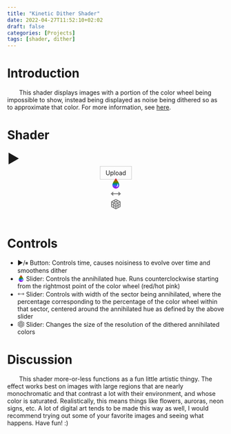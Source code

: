 ```yaml
---
title: "Kinetic Dither Shader"
date: 2022-04-27T11:52:10+02:02
draft: false
categories: [Projects]
tags: [shader, dither]
---
```


# Introduction

&nbsp;&nbsp;&nbsp;&nbsp;&nbsp;&nbsp; This shader displays images with a portion of the color wheel being impossible to show, instead being displayed as noise being dithered so as to approximate that color. For more information, see [here](https://agaura.github.io/okhslapp/).

# Shader

<html>
 <!-- D3.js -->
    <script src="https://d3js.org/d3.v6.min.js"></script>
    <script src="https://unpkg.com/d3-simple-slider"></script>    <!-- topojson -->
    <script src="https://unpkg.com/topojson@3"></script>    <!-- WebGL -->
    <script src="https://webgl2fundamentals.org/webgl/resources/webgl-utils.js"></script>
	<b style="font-size:30px" id='btn' onmouseover="this.style.cursor='pointer';" width = 20px>▶️</b>
    <style>
        input[type="file"] {
            display: none;
        }        .custom-file-upload {
            border: 1px solid #ccc;
            display: inline-block;
            padding: 6px 12px;
            cursor: pointer;
        }
    </style>    <div align="center">
        <label class="custom-file-upload">
            <input id="uploadImage" type="file" name="myPhoto" onchange="PreviewImage();" />
            <i class="fa fa-cloud-upload"></i>  Upload
        </label>
    </div>    <div align="center" style="padding-top: 20px">
        <canvas id="canvas"></canvas>
        <!--
for most samples webgl-utils only provides shader compiling/linking and
canvas resizing because why clutter the examples with code that's the same in every sample.
See https://webgl2fundamentals.org/webgl/lessons/webgl-boilerplate.html
and https://webgl2fundamentals.org/webgl/lessons/webgl-resizing-the-canvas.html
for webgl-utils, m3, m4, and webgl-lessons-ui.
-->
    </div>
	<div align="center" id="slider-fill" ><svg xmlns="http://www.w3.org/2000/svg" width="24" height="24" viewBox="0 0 24 24" style = "position:relative; top:-23px;">
	<linearGradient id="Gradient2" x1="0" x2="0" y1="0" y2="1">
        <stop offset="0%" stop-color="#d60071"/>
        <stop offset="20%" stop-color="#c04e00"/>
		<stop offset="30%" stop-color="#917200"/>
		<stop id = 'example' offset="45%" stop-color="#468a00"/>
		<stop offset="50%" stop-color="#008a79"/>
		<stop offset="60%" stop-color="#0083a8"/>
		<stop offset="70%" stop-color="#4b5dff"/>
		<stop offset="100%" stop-color="#b200df"/>
      </linearGradient>
	  <path fill="url(#Gradient2)" d="M12 0c-4.87 7.197-8 11.699-8 16.075 0 4.378 3.579 7.925 8 7.925s8-3.547 8-7.925c0-4.376-3.13-8.878-8-16.075zm.462 20.471c2.56-1.049 4.124-4.889 3.021-8.853 3.798 4.909.754 9.393-3.021 8.853z"/></svg></div>
	<div align="center" id="slider-fill2"><svg xmlns="http://www.w3.org/2000/svg" width="24" height="24" viewBox="0 0 24 24" style = "position:relative; top:-23px;"><path fill = 'gray' d="M6 11v-4l-6 5 6 5v-4h12v4l6-5-6-5v4z"/></svg></div>
	<div align="center" id="slider-fill3"><svg xmlns="http://www.w3.org/2000/svg" width="24" height="24" viewBox="0 0 24 24" style = "position:relative; top:-23px;"><path fill = 'gray' d="M12 0l-11 6v12.131l11 5.869 11-5.869v-12.066l-11-6.065zm9 11.623l-3 1.569v-3.26l3-1.601v3.292zm-13-.654l3 1.625v3.186l-3-1.614v-3.197zm.9-1.799l2.986-1.603 3.132 1.688-3.014 1.608-3.104-1.693zm4.1 3.43l3-1.6v3.238l-3 1.569v-3.207zm4.138-4.475l-3.139-1.691 2.801-1.503 3.11 1.715-2.772 1.479zm-2.424-4.345l-2.825 1.517-2.728-1.47 2.834-1.546 2.719 1.499zm-7.649 1.19l2.711 1.46-2.973 1.596-2.67-1.456 2.932-1.6zm-1.065 4.908v3.204l-3-1.636v-3.216l3 1.648zm-3 3.843l3 1.636v3.185l-3-1.611v-3.21zm5 5.888v-3.169l3 1.614v3.146l-3-1.591zm5-1.545l3-1.569v3.104l-3 1.601v-3.136zm5 .468v-3.083l3-1.569v3.051l-3 1.601z"/></svg></div>
    <script type="text/javascript">
        "use strict";        var vertexShaderSource = `#version 300 es
        // an attribute is an input (in) to a vertex shader.
// It will receive data from a buffer
in vec2 a_position;
in vec2 a_texCoord;// Used to pass in the resolution of the canvas
uniform vec2 u_resolution;// Used to pass the texture coordinates to the fragment shader
out vec2 v_texCoord;// all shaders have a main function
void main() {// convert the position from pixels to 0.0 to 1.0
vec2 zeroToOne = a_position / u_resolution;// convert from 0->1 to 0->2
vec2 zeroToTwo = zeroToOne * 2.0;// convert from 0->2 to -1->+1 (clipspace)
vec2 clipSpace = zeroToTwo - 1.0;gl_Position = vec4(clipSpace * vec2(1, -1), 0, 1);// pass the texCoord to the fragment shader
// The GPU will interpolate this value between points.
v_texCoord = a_texCoord;
}
`;        var fragmentShaderSource = `#version 300 es
// fragment shaders don't have a default precision so we need
// to pick one. highp is a good default. It means "high precision"
precision highp float;float rand(vec2 co) {
    return fract(sin(dot(co.xy ,vec2(12.9898,78.233))) * 43758.5453);
}// Copyright(c) 2021 Björn Ottosson
//
// Permission is hereby granted, free of charge, to any person obtaining a copy of
// this softwareand associated documentation files(the "Software"), to deal in
// the Software without restriction, including without limitation the rights to
// use, copy, modify, merge, publish, distribute, sublicense, and /or sell copies
// of the Software, and to permit persons to whom the Software is furnished to do
// so, subject to the following conditions :
// The above copyright noticeand this permission notice shall be included in all
// copies or substantial portions of the Software.
// THE SOFTWARE IS PROVIDED "AS IS", WITHOUT WARRANTY OF ANY KIND, EXPRESS OR
// IMPLIED, INCLUDING BUT NOT LIMITED TO THE WARRANTIES OF MERCHANTABILITY,
// FITNESS FOR A PARTICULAR PURPOSE AND NONINFRINGEMENT.IN NO EVENT SHALL THE
// AUTHORS OR COPYRIGHT HOLDERS BE LIABLE FOR ANY CLAIM, DAMAGES OR OTHER
// LIABILITY, WHETHER IN AN ACTION OF CONTRACT, TORT OR OTHERWISE, ARISING FROM,
// OUT OF OR IN CONNECTION WITH THE SOFTWARE OR THE USE OR OTHER DEALINGS IN THE
// SOFTWARE.
#define M_PI 3.1415926535897932384626433832795
float cbrt( float x )
{
    return sign(x)*pow(abs(x),1.0f/3.0f);
}float srgb_transfer_function(float a)
{
	return .0031308f >= a ? 12.92f * a : 1.055f * pow(a, .4166666666666667f) - .055f;
}float srgb_transfer_function_inv(float a)
{
	return .04045f < a ? pow((a + .055f) / 1.055f, 2.4f) : a / 12.92f;
}vec3 linear_srgb_to_oklab(vec3 c)
{
	float l = 0.4122214708f * c.r + 0.5363325363f * c.g + 0.0514459929f * c.b;
	float m = 0.2119034982f * c.r + 0.6806995451f * c.g + 0.1073969566f * c.b;
	float s = 0.0883024619f * c.r + 0.2817188376f * c.g + 0.6299787005f * c.b;	float l_ = cbrt(l);
	float m_ = cbrt(m);
	float s_ = cbrt(s);	return vec3(
		0.2104542553f * l_ + 0.7936177850f * m_ - 0.0040720468f * s_,
		1.9779984951f * l_ - 2.4285922050f * m_ + 0.4505937099f * s_,
		0.0259040371f * l_ + 0.7827717662f * m_ - 0.8086757660f * s_
	);
}vec3 oklab_to_linear_srgb(vec3 c)
{
	float l_ = c.x + 0.3963377774f * c.y + 0.2158037573f * c.z;
	float m_ = c.x - 0.1055613458f * c.y - 0.0638541728f * c.z;
	float s_ = c.x - 0.0894841775f * c.y - 1.2914855480f * c.z;	float l = l_ * l_ * l_;
	float m = m_ * m_ * m_;
	float s = s_ * s_ * s_;	return vec3(
		+4.0767416621f * l - 3.3077115913f * m + 0.2309699292f * s,
		-1.2684380046f * l + 2.6097574011f * m - 0.3413193965f * s,
		-0.0041960863f * l - 0.7034186147f * m + 1.7076147010f * s
	);
}// Finds the maximum saturation possible for a given hue that fits in sRGB
// Saturation here is defined as S = C/L
// a and b must be normalized so a^2 + b^2 == 1
float compute_max_saturation(float a, float b)
{
	// Max saturation will be when one of r, g or b goes below zero.	// Select different coefficients depending on which component goes below zero first
	float k0, k1, k2, k3, k4, wl, wm, ws;	if (-1.88170328f * a - 0.80936493f * b > 1.f)
	{
		// Red component
		k0 = +1.19086277f; k1 = +1.76576728f; k2 = +0.59662641f; k3 = +0.75515197f; k4 = +0.56771245f;
		wl = +4.0767416621f; wm = -3.3077115913f; ws = +0.2309699292f;
	}
	else if (1.81444104f * a - 1.19445276f * b > 1.f)
	{
		// Green component
		k0 = +0.73956515f; k1 = -0.45954404f; k2 = +0.08285427f; k3 = +0.12541070f; k4 = +0.14503204f;
		wl = -1.2684380046f; wm = +2.6097574011f; ws = -0.3413193965f;
	}
	else
	{
		// Blue component
		k0 = +1.35733652f; k1 = -0.00915799f; k2 = -1.15130210f; k3 = -0.50559606f; k4 = +0.00692167f;
		wl = -0.0041960863f; wm = -0.7034186147f; ws = +1.7076147010f;
	}	// Approximate max saturation using a polynomial:
	float S = k0 + k1 * a + k2 * b + k3 * a * a + k4 * a * b;	// Do one step Halley's method to get closer
	// this gives an error less than 10e6, except for some blue hues where the dS/dh is close to infinite
	// this should be sufficient for most applications, otherwise do two/three steps
    float k_l = +0.3963377774f * a + 0.2158037573f * b;
	float k_m = -0.1055613458f * a - 0.0638541728f * b;
	float k_s = -0.0894841775f * a - 1.2914855480f * b;	{
		float l_ = 1.f + S * k_l;
		float m_ = 1.f + S * k_m;
		float s_ = 1.f + S * k_s;		float l = l_ * l_ * l_;
		float m = m_ * m_ * m_;
		float s = s_ * s_ * s_;		float l_dS = 3.f * k_l * l_ * l_;
		float m_dS = 3.f * k_m * m_ * m_;
		float s_dS = 3.f * k_s * s_ * s_;		float l_dS2 = 6.f * k_l * k_l * l_;
		float m_dS2 = 6.f * k_m * k_m * m_;
		float s_dS2 = 6.f * k_s * k_s * s_;		float f = wl * l + wm * m + ws * s;
		float f1 = wl * l_dS + wm * m_dS + ws * s_dS;
		float f2 = wl * l_dS2 + wm * m_dS2 + ws * s_dS2;		S = S - f * f1 / (f1 * f1 - 0.5f * f * f2);
	}	return S;
}// finds L_cusp and C_cusp for a given hue
// a and b must be normalized so a^2 + b^2 == 1
vec2 find_cusp(float a, float b)
{
	// First, find the maximum saturation (saturation S = C/L)
	float S_cusp = compute_max_saturation(a, b);	// Convert to linear sRGB to find the first point where at least one of r,g or b >= 1:
	vec3 rgb_at_max = oklab_to_linear_srgb(vec3( 1, S_cusp * a, S_cusp * b ));
	float L_cusp = cbrt(1.f / max(max(rgb_at_max.r, rgb_at_max.g), rgb_at_max.b));
	float C_cusp = L_cusp * S_cusp;	return vec2( L_cusp , C_cusp );
}// Finds intersection of the line defined by 
// L = L0 * (1 - t) + t * L1;
// C = t * C1;
// a and b must be normalized so a^2 + b^2 == 1
float find_gamut_intersection(float a, float b, float L1, float C1, float L0, vec2 cusp)
{
	// Find the intersection for upper and lower half seprately
	float t;
	if (((L1 - L0) * cusp.y - (cusp.x - L0) * C1) <= 0.f)
	{
		// Lower half	
        t = cusp.y * L0 / (C1 * cusp.x + cusp.y * (L0 - L1));
	}
	else
	{
		// Upper half		// First intersect with triangle
		t = cusp.y * (L0 - 1.f) / (C1 * (cusp.x - 1.f) + cusp.y * (L0 - L1));		// Then one step Halley's method
		{
			float dL = L1 - L0;
			float dC = C1;			float k_l = +0.3963377774f * a + 0.2158037573f * b;
			float k_m = -0.1055613458f * a - 0.0638541728f * b;
			float k_s = -0.0894841775f * a - 1.2914855480f * b;			float l_dt = dL + dC * k_l;
			float m_dt = dL + dC * k_m;
			float s_dt = dL + dC * k_s;
			// If higher accuracy is required, 2 or 3 iterations of the following block can be used:
			{
				float L = L0 * (1.f - t) + t * L1;
				float C = t * C1;				float l_ = L + C * k_l;
				float m_ = L + C * k_m;
				float s_ = L + C * k_s;				float l = l_ * l_ * l_;
				float m = m_ * m_ * m_;
				float s = s_ * s_ * s_;				float ldt = 3.f * l_dt * l_ * l_;
				float mdt = 3.f * m_dt * m_ * m_;
				float sdt = 3.f * s_dt * s_ * s_;				float ldt2 = 6.f * l_dt * l_dt * l_;
				float mdt2 = 6.f * m_dt * m_dt * m_;
				float sdt2 = 6.f * s_dt * s_dt * s_;				float r = 4.0767416621f * l - 3.3077115913f * m + 0.2309699292f * s - 1.f;
				float r1 = 4.0767416621f * ldt - 3.3077115913f * mdt + 0.2309699292f * sdt;
				float r2 = 4.0767416621f * ldt2 - 3.3077115913f * mdt2 + 0.2309699292f * sdt2;				float u_r = r1 / (r1 * r1 - 0.5f * r * r2);
				float t_r = -r * u_r;				float g = -1.2684380046f * l + 2.6097574011f * m - 0.3413193965f * s - 1.f;
				float g1 = -1.2684380046f * ldt + 2.6097574011f * mdt - 0.3413193965f * sdt;
				float g2 = -1.2684380046f * ldt2 + 2.6097574011f * mdt2 - 0.3413193965f * sdt2;				float u_g = g1 / (g1 * g1 - 0.5f * g * g2);
				float t_g = -g * u_g;				float b = -0.0041960863f * l - 0.7034186147f * m + 1.7076147010f * s - 1.f;
				float b1 = -0.0041960863f * ldt - 0.7034186147f * mdt + 1.7076147010f * sdt;
				float b2 = -0.0041960863f * ldt2 - 0.7034186147f * mdt2 + 1.7076147010f * sdt2;				float u_b = b1 / (b1 * b1 - 0.5f * b * b2);
				float t_b = -b * u_b;				t_r = u_r >= 0.f ? t_r : 10000.f;
				t_g = u_g >= 0.f ? t_g : 10000.f;
				t_b = u_b >= 0.f ? t_b : 10000.f;				t += min(t_r, min(t_g, t_b));
			}
		}
	}	return t;
}float find_gamut_intersection(float a, float b, float L1, float C1, float L0)
{
	// Find the cusp of the gamut triangle
	vec2 cusp = find_cusp(a, b);	return find_gamut_intersection(a, b, L1, C1, L0, cusp);
}vec3 gamut_clip_preserve_chroma(vec3 rgb)
{
	if (rgb.r < 1.f && rgb.g < 1.f && rgb.b < 1.f && rgb.r > 0.f && rgb.g > 0.f && rgb.b > 0.f)
		return rgb;	vec3 lab = linear_srgb_to_oklab(rgb);	float L = lab.x;
	float eps = 0.00001f;
	float C = max(eps, sqrt(lab.y * lab.y + lab.z * lab.z));
	float a_ = lab.y / C;
	float b_ = lab.z / C;	float L0 = clamp(L, 0.f, 1.f);	float t = find_gamut_intersection(a_, b_, L, C, L0);
	float L_clipped = L0 * (1.f - t) + t * L;
	float C_clipped = t * C;	return oklab_to_linear_srgb(vec3( L_clipped, C_clipped * a_, C_clipped * b_ ));
}vec3 gamut_clip_project_to_0_5(vec3 rgb)
{
	if (rgb.r < 1.f && rgb.g < 1.f && rgb.b < 1.f && rgb.r > 0.f && rgb.g > 0.f && rgb.b > 0.f)
		return rgb;	vec3 lab = linear_srgb_to_oklab(rgb);	float L = lab.x;
	float eps = 0.00001f;
	float C = max(eps, sqrt(lab.y * lab.y + lab.z * lab.z));
	float a_ = lab.y / C;
	float b_ = lab.z / C;	float L0 = 0.5;	float t = find_gamut_intersection(a_, b_, L, C, L0);
	float L_clipped = L0 * (1.f - t) + t * L;
	float C_clipped = t * C;	return oklab_to_linear_srgb(vec3( L_clipped, C_clipped * a_, C_clipped * b_ ));
}vec3 gamut_clip_project_to_L_cusp(vec3 rgb)
{
	if (rgb.r < 1.f && rgb.g < 1.f && rgb.b < 1.f && rgb.r > 0.f && rgb.g > 0.f && rgb.b > 0.f)
		return rgb;	vec3 lab = linear_srgb_to_oklab(rgb);	float L = lab.x;
	float eps = 0.00001f;
	float C = max(eps, sqrt(lab.y * lab.y + lab.z * lab.z));
	float a_ = lab.y / C;
	float b_ = lab.z / C;	// The cusp is computed here and in find_gamut_intersection, an optimized solution would only compute it once.
	vec2 cusp = find_cusp(a_, b_);	float L0 = cusp.x;	float t = find_gamut_intersection(a_, b_, L, C, L0);	float L_clipped = L0 * (1.f - t) + t * L;
	float C_clipped = t * C;	return oklab_to_linear_srgb(vec3( L_clipped, C_clipped * a_, C_clipped * b_ ));
}vec3 gamut_clip_adaptive_L0_0_5(vec3 rgb, float alpha)
{
	if (rgb.r < 1.f && rgb.g < 1.f && rgb.b < 1.f && rgb.r > 0.f && rgb.g > 0.f && rgb.b > 0.f)
		return rgb;	vec3 lab = linear_srgb_to_oklab(rgb);	float L = lab.x;
	float eps = 0.00001f;
	float C = max(eps, sqrt(lab.y * lab.y + lab.z * lab.z));
	float a_ = lab.y / C;
	float b_ = lab.z / C;	float Ld = L - 0.5f;
	float e1 = 0.5f + abs(Ld) + alpha * C;
	float L0 = 0.5f * (1.f + sign(Ld) * (e1 - sqrt(e1 * e1 - 2.f * abs(Ld))));	float t = find_gamut_intersection(a_, b_, L, C, L0);
	float L_clipped = L0 * (1.f - t) + t * L;
	float C_clipped = t * C;	return oklab_to_linear_srgb(vec3( L_clipped, C_clipped * a_, C_clipped * b_ ));
}vec3 gamut_clip_adaptive_L0_L_cusp(vec3 rgb, float alpha)
{
	if (rgb.r < 1.f && rgb.g < 1.f && rgb.b < 1.f && rgb.r > 0.f && rgb.g > 0.f && rgb.b > 0.f)
		return rgb;	vec3 lab = linear_srgb_to_oklab(rgb);	float L = lab.x;
	float eps = 0.00001f;
	float C = max(eps, sqrt(lab.y * lab.y + lab.z * lab.z));
	float a_ = lab.y / C;
	float b_ = lab.z / C;	// The cusp is computed here and in find_gamut_intersection, an optimized solution would only compute it once.
	vec2 cusp = find_cusp(a_, b_);	float Ld = L - cusp.x;
	float k = 2.f * (Ld > 0.f ? 1.f - cusp.x : cusp.x);	float e1 = 0.5f * k + abs(Ld) + alpha * C / k;
	float L0 = cusp.x + 0.5f * (sign(Ld) * (e1 - sqrt(e1 * e1 - 2.f * k * abs(Ld))));	float t = find_gamut_intersection(a_, b_, L, C, L0);
	float L_clipped = L0 * (1.f - t) + t * L;
	float C_clipped = t * C;	return oklab_to_linear_srgb(vec3( L_clipped, C_clipped * a_, C_clipped * b_ ));
}float toe(float x)
{
	float k_1 = 0.206f;
	float k_2 = 0.03f;
	float k_3 = (1.f + k_1) / (1.f + k_2);
	return 0.5f * (k_3 * x - k_1 + sqrt((k_3 * x - k_1) * (k_3 * x - k_1) + 4.f * k_2 * k_3 * x));
}float toe_inv(float x)
{
	float k_1 = 0.206f;
	float k_2 = 0.03f;
	float k_3 = (1.f + k_1) / (1.f + k_2);
	return (x * x + k_1 * x) / (k_3 * (x + k_2));
}vec2 to_ST(vec2 cusp)
{
	float L = cusp.x;
	float C = cusp.y;
	return vec2( C / L, C / (1.f - L) );
}// Returns a smooth approximation of the location of the cusp
// This polynomial was created by an optimization process
// It has been designed so that S_mid < S_max and T_mid < T_max
vec2 get_ST_mid(float a_, float b_)
{
	float S = 0.11516993f + 1.f / (
		+7.44778970f + 4.15901240f * b_
		+ a_ * (-2.19557347f + 1.75198401f * b_
			+ a_ * (-2.13704948f - 10.02301043f * b_
				+ a_ * (-4.24894561f + 5.38770819f * b_ + 4.69891013f * a_
					)))
		);	float T = 0.11239642f + 1.f / (
		+1.61320320f - 0.68124379f * b_
		+ a_ * (+0.40370612f + 0.90148123f * b_
			+ a_ * (-0.27087943f + 0.61223990f * b_
				+ a_ * (+0.00299215f - 0.45399568f * b_ - 0.14661872f * a_
					)))
		);	return vec2( S, T );
}vec3 get_Cs(float L, float a_, float b_)
{
	vec2 cusp = find_cusp(a_, b_);	float C_max = find_gamut_intersection(a_, b_, L, 1.f, L, cusp);
	vec2 ST_max = to_ST(cusp);
	// Scale factor to compensate for the curved part of gamut shape:
	float k = C_max / min((L * ST_max.x), (1.f - L) * ST_max.y);	float C_mid;
	{
		vec2 ST_mid = get_ST_mid(a_, b_);		// Use a soft minimum function, instead of a sharp triangle shape to get a smooth value for chroma.
		float C_a = L * ST_mid.x;
		float C_b = (1.f - L) * ST_mid.y;
		C_mid = 0.9f * k * sqrt(sqrt(1.f / (1.f / (C_a * C_a * C_a * C_a) + 1.f / (C_b * C_b * C_b * C_b))));
	}	float C_0;
	{
		// for C_0, the shape is independent of hue, so vec2 are constant. Values picked to roughly be the average values of vec2.
		float C_a = L * 0.4f;
		float C_b = (1.f - L) * 0.8f;		// Use a soft minimum function, instead of a sharp triangle shape to get a smooth value for chroma.
		C_0 = sqrt(1.f / (1.f / (C_a * C_a) + 1.f / (C_b * C_b)));
	}	return vec3( C_0, C_mid, C_max );
}vec3 okhsl_to_srgb(vec3 hsl)
{
	float h = hsl.x;
	float s = hsl.y;
	float l = hsl.z;	if (l == 1.0f)
	{
		return vec3( 1.f, 1.f, 1.f );
	}	else if (l == 0.f)
	{
		return vec3( 0.f, 0.f, 0.f );
	}	float a_ = cos(2.f * M_PI * h);
	float b_ = sin(2.f * M_PI * h);
	float L = toe_inv(l);	vec3 cs = get_Cs(L, a_, b_);
	float C_0 = cs.x;
	float C_mid = cs.y;
	float C_max = cs.z;
    float mid = 0.8f;
	float mid_inv = 1.25f;	float C, t, k_0, k_1, k_2;	if (s < mid)
	{
		t = mid_inv * s;		k_1 = mid * C_0;
		k_2 = (1.f - k_1 / C_mid);		C = t * k_1 / (1.f - k_2 * t);
	}
	else
	{
		t = (s - mid)/ (1.f - mid);		k_0 = C_mid;
		k_1 = (1.f - mid) * C_mid * C_mid * mid_inv * mid_inv / C_0;
		k_2 = (1.f - (k_1) / (C_max - C_mid));		C = k_0 + t * k_1 / (1.f - k_2 * t);
	}	vec3 rgb = oklab_to_linear_srgb(vec3( L, C * a_, C * b_ ));
	return vec3(
		srgb_transfer_function(rgb.r),
		srgb_transfer_function(rgb.g),
		srgb_transfer_function(rgb.b)
	);
}vec3 srgb_to_okhsl(vec3 rgb)
{
	vec3 lab = linear_srgb_to_oklab(vec3(
		srgb_transfer_function_inv(rgb.r),
		srgb_transfer_function_inv(rgb.g),
		srgb_transfer_function_inv(rgb.b)
		));	float C = sqrt(lab.y * lab.y + lab.z * lab.z);
	float a_ = lab.y / C;
	float b_ = lab.z / C;	float L = lab.x;
	float h = 0.5f + 0.5f * atan(-lab.z, -lab.y) / M_PI;	vec3 cs = get_Cs(L, a_, b_);
	float C_0 = cs.x;
	float C_mid = cs.y;
	float C_max = cs.z;	// Inverse of the interpolation in okhsl_to_srgb:
    float mid = 0.8f;
	float mid_inv = 1.25f;	float s;
	if (C < C_mid)
	{
		float k_1 = mid * C_0;
		float k_2 = (1.f - k_1 / C_mid);		float t = C / (k_1 + k_2 * C);
		s = t * mid;
	}
	else
	{
		float k_0 = C_mid;
		float k_1 = (1.f - mid) * C_mid * C_mid * mid_inv * mid_inv / C_0;
		float k_2 = (1.f - (k_1) / (C_max - C_mid));		float t = (C - k_0) / (k_1 + k_2 * (C - k_0));
		s = mid + (1.f - mid) * t;
	}	float l = toe(L);
	return vec3( h, s, l );
}
vec3 okhsv_to_srgb(vec3 hsv)
{
	float h = hsv.x;
	float s = hsv.y;
	float v = hsv.z;	float a_ = cos(2.f * M_PI * h);
	float b_ = sin(2.f * M_PI * h);
	vec2 cusp = find_cusp(a_, b_);
	vec2 ST_max = to_ST(cusp);
	float S_max = ST_max.x;
	float T_max = ST_max.y;
	float S_0 = 0.5f;
	float k = 1.f- S_0 / S_max;	// first we compute L and V as if the gamut is a perfect triangle:	// L, C when v==1:
	float L_v = 1.f   - s * S_0 / (S_0 + T_max - T_max * k * s);
	float C_v = s * T_max * S_0 / (S_0 + T_max - T_max * k * s);	float L = v * L_v;
	float C = v * C_v;	// then we compensate for both toe and the curved top part of the triangle:
	float L_vt = toe_inv(L_v);
	float C_vt = C_v * L_vt / L_v;	float L_new = toe_inv(L);
	C = C * L_new / L;
	L = L_new;	vec3 rgb_scale = oklab_to_linear_srgb(vec3( L_vt, a_ * C_vt, b_ * C_vt ));
	float scale_L = cbrt(1.f / max(max(rgb_scale.r, rgb_scale.g), max(rgb_scale.b, 0.f)));	L = L * scale_L;
	C = C * scale_L;	vec3 rgb = oklab_to_linear_srgb(vec3( L, C * a_, C * b_ ));
	return vec3(
		srgb_transfer_function(rgb.r),
		srgb_transfer_function(rgb.g),
		srgb_transfer_function(rgb.b)
	);
}vec3 srgb_to_okhsv(vec3 rgb)
{
	vec3 lab = linear_srgb_to_oklab(vec3(
		srgb_transfer_function_inv(rgb.r),
		srgb_transfer_function_inv(rgb.g),
		srgb_transfer_function_inv(rgb.b)
		));	float C = sqrt(lab.y * lab.y + lab.z * lab.z);
	float a_ = lab.y / C;
	float b_ = lab.z / C;	float L = lab.x;
	float h = 0.5f + 0.5f * atan(-lab.z, -lab.y) / M_PI;	vec2 cusp = find_cusp(a_, b_);
	vec2 ST_max = to_ST(cusp);
	float S_max = ST_max.x;
	float T_max = ST_max.y;
	float S_0 = 0.5f;
	float k = 1.f - S_0 / S_max;	// first we find L_v, C_v, L_vt and C_vt
    float t = T_max / (C + L * T_max);
	float L_v = t * L;
	float C_v = t * C;	float L_vt = toe_inv(L_v);
	float C_vt = C_v * L_vt / L_v;	// we can then use these to invert the step that compensates for the toe and the curved top part of the triangle:
	vec3 rgb_scale = oklab_to_linear_srgb(vec3( L_vt, a_ * C_vt, b_ * C_vt ));
	float scale_L = cbrt(1.f / max(max(rgb_scale.r, rgb_scale.g), max(rgb_scale.b, 0.f)));	L = L / scale_L;
	C = C / scale_L;	C = C * toe(L) / L;
	L = toe(L);	// we can now compute v and s:
    float v = L / L_v;
	float s = (S_0 + T_max) * C_v / ((T_max * S_0) + T_max * k * C_v);	return vec3 (h, s, v );
}vec3 hsl2rgb( in vec3 c )
{
    vec3 rgb = clamp( abs(mod(c.x*6.0+vec3(0.0,4.0,2.0),6.0)-3.0)-1.0, 0.0, 1.0 );    return c.z + c.y * (rgb-0.5)*(1.0-abs(2.0*c.z-1.0));
}vec3 rgb2hsl( in vec3 c ){
  float h = 0.0;
	float s = 0.0;
	float l = 0.0;
	float r = c.r;
	float g = c.g;
	float b = c.b;
	float cMin = min( r, min( g, b ) );
	float cMax = max( r, max( g, b ) );	l = ( cMax + cMin ) / 2.0;
	if ( cMax > cMin ) {
		float cDelta = cMax - cMin;
        //s = l < .05 ? cDelta / ( cMax + cMin ) : cDelta / ( 2.0 - ( cMax + cMin ) ); Original
		s = l < .0 ? cDelta / ( cMax + cMin ) : cDelta / ( 2.0 - ( cMax + cMin ) );
		if ( r == cMax ) {
			h = ( g - b ) / cDelta;
		} else if ( g == cMax ) {
			h = 2.0 + ( b - r ) / cDelta;
		} else {
			h = 4.0 + ( r - g ) / cDelta;
		}		if ( h < 0.0) {
			h += 6.0;
		}
		h = h / 6.0;
	}
	return vec3( h, s, l );
}
bool inDither( float h, float antiHue, float antiRad) {
	return (((h > antiHue - antiRad) && (h < antiHue + antiRad))) ||
	(((h - 1.0f > antiHue - antiRad) && (h - 1.0f < antiHue + antiRad))) ||
	(((1.0f + h > antiHue - antiRad) && (1.0f + h < antiHue + antiRad)));
}
float dither( float h, float r, float antiHue, float antiRad) {
	float rightBound = antiHue - antiRad;
    if (rightBound < -0.5f) rightBound = rightBound + 1.0f;
    float leftBound = antiHue + antiRad;
    if (leftBound > 0.5f) leftBound = leftBound - 1.0f;
	if ((h > antiHue - antiRad) && (h < antiHue + antiRad))
        if (((h - (antiHue - antiRad)) / (2.0f * antiRad)) < r)
            h = rightBound;
        else h = leftBound;
    else if ((h - 1.0f > antiHue - antiRad) && (h - 1.0f < antiHue + antiRad))
        if (((h - 1.0f - (antiHue - antiRad)) / (2.0f * antiRad)) < r)
            h = rightBound;
        else h = leftBound;
    else if ((1.0f + h > antiHue - antiRad) && (1.0f + h < antiHue + antiRad))
        if (((1.0f + h - (antiHue - antiRad)) / (2.0f * antiRad)) < r)
            h = rightBound;
        else h = leftBound;
	return h;
}
uniform sampler2D u_image;
uniform float time;
uniform float antiHue;
uniform float antiRad;
uniform vec2 res;
// the texCoords passed in from the vertex shader.
in vec2 v_texCoord;// we need to declare an output for the fragment shader
out vec4 outColor;void main()
{
    vec2 uv = v_texCoord;
    float iTime = time / 1.0;
	vec4 tex = texture(u_image, uv);
    vec3 hsl = srgb_to_okhsl(tex.rgb);
    float h = hsl.x;
    float s = hsl.y;
	float temp = h;
	if (inDither(h, antiHue, antiRad)) {
		uv = floor(uv*res)/res;
		temp = srgb_to_okhsl(texture(u_image, uv).rgb).x;
		if ((uv.x == 0.0) && (uv.y == 0.0)) h = atan(1.0, 1.0)/(2.0*M_PI);
		if (inDither(temp, antiHue, antiRad)) h = temp;
		}
    if (s > 1.0) s = 1.0;
    float r = rand(vec2(uv.x, iTime));
    r = rand(vec2(r, uv.y));
	h = dither(h, r, antiHue, antiRad);
    vec3 col = okhsl_to_srgb(vec3(h, s, hsl.z));
	col = s > 1.0 ? vec3(0.0) : col;
    outColor = vec4(col,tex.w);
}`;        // Get A WebGL context
        /** @type {HTMLCanvasElement} */
		var toggle = true;
		const btn = document.getElementById('btn');
        var canvas = document.querySelector("canvas");
        var gl = canvas.getContext("webgl2");        // setup GLSL program
        var program = webglUtils.createProgramFromSources(gl,
            [vertexShaderSource, fragmentShaderSource]);        // look up where the vertex data needs to go.
        var positionAttributeLocation = gl.getAttribLocation(program, "a_position");
        var texCoordAttributeLocation = gl.getAttribLocation(program, "a_texCoord");
		var locs = {
        'time': gl.getUniformLocation(program, "time"),
        'hue': gl.getUniformLocation(program, "antiHue"),
        'rad': gl.getUniformLocation(program, "antiRad"),
        'res': gl.getUniformLocation(program, "res")
    };
        var timeLocation = gl.getUniformLocation(program, "time");
        var hueLocation = gl.getUniformLocation(program, "antiHue");
        var radLocation = gl.getUniformLocation(program, "antiRad");
        var image = new Image();
		function resizeCanvas(image, multiplier) {
			const maxWidth = Math.min(600, screen.width * 0.85);
            multiplier = multiplier || 1;
            const width = Math.min(image.width, maxWidth) | 0;
            const height = Math.min(image.height, image.height/image.width * maxWidth) | 0;
            if (canvas.width !== width || canvas.height !== height) {
                canvas.width = width;
                canvas.height = height;
                return true;
            }
            return false;
        }
		function firstRender(time) {
            time = time || 0;            // lookup uniforms
            var resolutionLocation = gl.getUniformLocation(program, "u_resolution");
            var imageLocation = gl.getUniformLocation(program, "u_image");
			var resLocation = gl.getUniformLocation(program, "res");
            var vao = gl.createVertexArray();            // and make it the one we're currently working with
            gl.bindVertexArray(vao);            // Create a buffer and put a single pixel space rectangle in
            // it (2 triangles)
            var positionBuffer = gl.createBuffer();            // Turn on the attribute
            gl.enableVertexAttribArray(positionAttributeLocation);            // Bind it to ARRAY_BUFFER (think of it as ARRAY_BUFFER = positionBuffer)
            gl.bindBuffer(gl.ARRAY_BUFFER, positionBuffer);            // Tell the attribute how to get data out of positionBuffer (ARRAY_BUFFER)
            gl.vertexAttribPointer(
                positionAttributeLocation, 2, gl.FLOAT, false, 0, 0);            // provide texture coordinates for the rectangle.
            var texCoordBuffer = gl.createBuffer();
            gl.bindBuffer(gl.ARRAY_BUFFER, texCoordBuffer);
            gl.bufferData(gl.ARRAY_BUFFER, new Float32Array([
                0.0, 0.0,
                1.0, 0.0,
                0.0, 1.0,
                0.0, 1.0,
                1.0, 0.0,
                1.0, 1.0,
            ]), gl.STATIC_DRAW);            // Turn on the attribute
            gl.enableVertexAttribArray(texCoordAttributeLocation);            // Tell the attribute how to get data out of texCoordBuffer (ARRAY_BUFFER)
            gl.vertexAttribPointer(
                texCoordAttributeLocation, 2, gl.FLOAT, false, 0, 0);            // Create a texture.
            var texture = gl.createTexture();            // make unit 0 the active texture uint
            // (ie, the unit all other texture commands will affect
            gl.bindTexture(gl.TEXTURE_2D, texture);            // Set the parameters so we don't need mips and so we're not filtering
            // and we don't repeat
            gl.texParameteri(gl.TEXTURE_2D, gl.TEXTURE_MIN_FILTER, gl.NEAREST);
            gl.texImage2D(gl.TEXTURE_2D,
                0,
                gl.RGBA,
                gl.RGBA,
                gl.UNSIGNED_BYTE,
                image);
			resizeCanvas(image);            // Tell WebGL how to convert from clip space to pixels
            gl.viewport(0, 0, gl.canvas.width, gl.canvas.height);            // Clear the canvas
            gl.useProgram(program);            // Bind the attribute/buffer set we want.
            // pixels to clipspace in the shader
            gl.uniform2f(resolutionLocation, image.width, image.height);            // Tell the shader to get the texture from texture unit 0
            gl.uniform1i(imageLocation, 0);            // Update the time
            gl.uniform1f(locs.time, time * 0.001);
			gl.uniform1f(locs.hue, sliderFill.value());
            gl.uniform1f(locs.rad, sliderFill2.value() / 2.0);
			gl.uniform2f(locs.res, image.width*Math.pow(1 - sliderFill3.value(), 4) + 1,image.height*Math.pow(1 - sliderFill3.value(), 4) + 1);
            // in setRectangle puts data in the position buffer
            gl.bindBuffer(gl.ARRAY_BUFFER, positionBuffer);            // Set a rectangle the same size as the image.
            setRectangle(gl, 0, 0, image.width, image.height);            // Draw the rectangle.
            gl.drawArrays(gl.TRIANGLES, 0, 6);
        }
		function render(time) {
        	time = time || 0;
        	gl.uniform1f(locs.time, time * 0.001);
        	gl.uniform1f(locs.hue, sliderFill.value());
        	gl.uniform1f(locs.rad, sliderFill2.value() / 2.0);
			gl.uniform2f(locs.res, image.width*Math.pow(1 - sliderFill3.value(), 4) + 1,image.height*Math.pow(1 - sliderFill3.value(), 4) + 1);
        	gl.drawArrays(gl.TRIANGLES, 0, 6);
        	if (!toggle) requestAnimationFrame(render);
    	}
		function setRectangle(gl, x, y, width, height) {
            var x1 = x;
            var x2 = x + width;
            var y1 = y;
            var y2 = y + height;
            gl.bufferData(gl.ARRAY_BUFFER, new Float32Array([
                x1, y1,
                x2, y1,
                x1, y2,
                x1, y2,
                x2, y1,
                x2, y2,
            ]), gl.STATIC_DRAW);
        }
		function PreviewImage() {
            var oFReader = new FileReader();
            oFReader.readAsDataURL(document.getElementById("uploadImage").files[0]);
			oFReader.onload = function (oFREvent) {
                image.src = oFREvent.target.result;
            };
			image.onload = function () {
                firstRender();
			};
        }
		function componentToHex(c) {
			var hex = c.toString(16);
			return hex.length == 1 ? "0" + hex : hex;
		}
		function rgbToHex(r, g, b) {
			return "#" + componentToHex(r) + componentToHex(g) + componentToHex(b);
		}
		function hexToRgb(hex) {
			var result = /^#?([a-f\d]{2})([a-f\d]{2})([a-f\d]{2})$/i.exec(hex);
				return result ? {
				r: parseInt(result[1], 16),
				g: parseInt(result[2], 16),
				b: parseInt(result[3], 16)
  				} : null;
			}
		function hslToRgb(h, s, l){
		    var r, g, b;
    		if(s == 0){
       			 r = g = b = l; // achromatic
    		}else{
        		var hue2rgb = function hue2rgb(p, q, t){
	        	    if(t < 0) t += 1;
   	    		    if(t > 1) t -= 1;
    	    	    if(t < 1/6) return p + (q - p) * 6 * t;
	        	    if(t < 1/2) return q;
    	    	    if(t < 2/3) return p + (q - p) * (2/3 - t) * 6;
            		return p;
        		}
        		var q = l < 0.5 ? l * (1 + s) : l + s - l * s;
        		var p = 2 * l - q;
        		r = hue2rgb(p, q, h + 1/3);
        		g = hue2rgb(p, q, h);
        		b = hue2rgb(p, q, h - 1/3);
    		}
    		return [Math.round(r * 255), Math.round(g * 255), Math.round(b * 255)];
		}
		function rgbToHsl(r, g, b){
    		r /= 255, g /= 255, b /= 255;
    		var max = Math.max(r, g, b), min = Math.min(r, g, b);
    		var h, s, l = (max + min) / 2;
    		if(max == min){
       		 h = s = 0; // achromatic
    		}else{
        		var d = max - min;
        		s = l > 0.5 ? d / (2 - max - min) : d / (max + min);
        		switch(max){
            		case r: h = (g - b) / d + (g < b ? 6 : 0); break;
            		case g: h = (b - r) / d + 2; break;
            		case b: h = (r - g) / d + 4; break;
        		}
        		h /= 6;
    		}
    		return [h, s, l];
		}
		var colors = ['#d60071', '#d7006d', '#d7006a', '#d80066', '#d80063', '#d9005f', '#da005b', '#da0058', '#da0054', '#db0050', '#db004c', '#dc0048', '#dc0043', '#dd003f', '#dd003a', '#dd0035', '#de002f', '#de0029', '#de0022', '#df001a', '#df000e', '#de0700', '#db1c00', '#d72700', '#d42f00', '#d13500', '#ce3b00', '#cc3f00', '#c94300', '#c74600', '#c54900', '#c24c00', '#c04e00', '#be5100', '#bc5300', '#bb5500', '#b95600', '#b75800', '#b55a00', '#b45b00', '#b25c00', '#b05e00', '#af5f00', '#ad6000', '#ac6100', '#aa6300', '#a96400', '#a86500', '#a66600', '#a56700', '#a46700', '#a26800', '#a16900', '#a06a00', '#9e6b00', '#9d6c00', '#9c6d00', '#9a6d00', '#996e00', '#986f00', '#967000', '#957000', '#947100', '#927200', '#917200', '#907300', '#8e7400', '#8d7400', '#8c7500', '#8a7600', '#897600', '#877700', '#867800', '#847800', '#837900', '#817a00', '#7f7a00', '#7e7b00', '#7c7c00', '#7a7d00', '#787d00', '#767e00', '#747f00', '#727f00', '#708000', '#6e8100', '#6b8200', '#698200', '#668300', '#638400', '#608500', '#5d8600', '#598700', '#558800', '#518800', '#4c8900', '#468a00', '#408b00', '#398d00', '#308e00', '#238f00', '#0e9000', '#009014', '#009023', '#00902e', '#008f36', '#008f3c', '#008f42', '#008e47', '#008e4b', '#008e4f', '#008e53', '#008d56', '#008d59', '#008d5c', '#008d5f', '#008c61', '#008c64', '#008c66', '#008c68', '#008c6a', '#008b6c', '#008b6e', '#008b70', '#008b72', '#008b74', '#008a76', '#008a77', '#008a79', '#008a7a', '#008a7c', '#00897d', '#00897f', '#008980', '#008982', '#008983', '#008885', '#008886', '#008887', '#008889', '#00888a', '#00878b', '#00878d', '#00878e', '#00878f', '#008791', '#008692', '#008693', '#008695', '#008696', '#008697', '#008599', '#00859a', '#00859b', '#00859d', '#00849e', '#0084a0', '#0084a1', '#0084a3', '#0083a4', '#0083a6', '#0083a8', '#0082a9', '#0082ab', '#0082ad', '#0081af', '#0081b1', '#0080b3', '#0080b5', '#007fb7', '#007fb9', '#007ebc', '#007ebe', '#007dc1', '#007cc4', '#007cc7', '#007bca', '#007acd', '#0079d1', '#0077d5', '#0076da', '#0074df', '#0073e5', '#0070eb', '#006df3', '#0069fc', '#1467fe', '#2266ff', '#2c65ff', '#3363ff', '#3a62ff', '#4060ff', '#465fff', '#4b5dff', '#505cff', '#545aff', '#5859ff', '#5c57ff', '#6055ff', '#6453ff', '#6851ff', '#6c4fff', '#6f4dff', '#734bff', '#7649ff', '#7946ff', '#7d43ff', '#8040ff', '#833dff', '#873aff', '#8a36fe', '#8e32fe', '#912dfe', '#9427fe', '#9820fe', '#9b16ff', '#9f06fe', '#a101fc', '#a400f8', '#a600f5', '#a800f1', '#aa00ee', '#ac00ea', '#af00e7', '#b000e3', '#b200df', '#b400dc', '#b600d8', '#b800d4', '#b900d1', '#bb00cd', '#bd00ca', '#be00c6', '#c000c2', '#c100bf', '#c200bb', '#c400b7', '#c500b4', '#c600b0', '#c800ad', '#c900a9', '#ca00a5', '#cb00a2', '#cc009e', '#cd009b', '#ce0097', '#cf0094', '#d00090', '#d0008d', '#d10089', '#d20086', '#d30082', '#d4007f', '#d4007b', '#d50078', '#d60074']; 
		var grays = ['#000000', '#010101', '#020202', '#030303', '#040404', '#050505', '#060606', '#070707', '#080808', '#090909', '#0a0a0a', '#0b0b0b', '#0c0c0c', '#0d0d0d', '#0e0e0e', '#0f0f0f', '#101010', '#111111', '#121212', '#131313', '#141414', '#151515', '#161616', '#171717', '#181818', '#191919', '#1a1a1a', '#1b1b1b', '#1c1c1c', '#1d1d1d', '#1e1e1e', '#1f1f1f', '#202020', '#212121', '#222222', '#232323', '#242424', '#252525', '#262626', '#272727', '#282828', '#292929', '#2a2a2a', '#2b2b2b', '#2c2c2c', '#2d2d2d', '#2e2e2e', '#2f2f2f', '#303030', '#313131', '#323232', '#333333', '#343434', '#353535', '#363636', '#373737', '#383838', '#393939', '#3a3a3a', '#3b3b3b', '#3c3c3c', '#3d3d3d', '#3e3e3e', '#3f3f3f', '#404040', '#414141', '#424242', '#434343', '#444444', '#454545', '#464646', '#474747', '#484848', '#494949', '#4a4a4a', '#4b4b4b', '#4c4c4c', '#4d4d4d', '#4e4e4e', '#4f4f4f', '#505050', '#515151', '#525252', '#535353', '#545454', '#555555', '#565656', '#575757', '#585858', '#595959', '#5a5a5a', '#5b5b5b', '#5c5c5c', '#5d5d5d', '#5e5e5e', '#5f5f5f', '#606060', '#616161', '#626262', '#636363', '#646464', '#656565', '#666666', '#676767', '#686868', '#696969', '#6a6a6a', '#6b6b6b', '#6c6c6c', '#6d6d6d', '#6e6e6e', '#6f6f6f', '#707070', '#717171', '#727272', '#737373', '#747474', '#757575', '#767676', '#777777', '#787878', '#797979', '#7a7a7a', '#7b7b7b', '#7c7c7c', '#7d7d7d', '#7e7e7e', '#7f7f7f', '#808080', '#818181', '#828282', '#838383', '#848484', '#858585', '#868686', '#878787', '#888888', '#898989', '#8a8a8a', '#8b8b8b', '#8c8c8c', '#8d8d8d', '#8e8e8e', '#8f8f8f', '#909090', '#919191', '#929292', '#939393', '#949494', '#959595', '#969696', '#979797', '#989898', '#999999', '#9a9a9a', '#9b9b9b', '#9c9c9c', '#9d9d9d', '#9e9e9e', '#9f9f9f', '#a0a0a0', '#a1a1a1', '#a2a2a2', '#a3a3a3', '#a4a4a4', '#a5a5a5', '#a6a6a6', '#a7a7a7', '#a8a8a8', '#a9a9a9', '#aaaaaa', '#ababab', '#acacac', '#adadad', '#aeaeae', '#afafaf', '#b0b0b0', '#b1b1b1', '#b2b2b2', '#b3b3b3', '#b4b4b4', '#b5b5b5', '#b6b6b6', '#b7b7b7', '#b8b8b8', '#b9b9b9', '#bababa', '#bbbbbb', '#bcbcbc', '#bdbdbd', '#bebebe', '#bfbfbf', '#c0c0c0', '#c1c1c1', '#c2c2c2', '#c3c3c3', '#c4c4c4', '#c5c5c5', '#c6c6c6', '#c7c7c7', '#c8c8c8', '#c9c9c9', '#cacaca', '#cbcbcb', '#cccccc', '#cdcdcd', '#cecece', '#cfcfcf', '#d0d0d0', '#d1d1d1', '#d2d2d2', '#d3d3d3', '#d4d4d4', '#d5d5d5', '#d6d6d6', '#d7d7d7', '#d8d8d8', '#d9d9d9', '#dadada', '#dbdbdb', '#dcdcdc', '#dddddd', '#dedede', '#dfdfdf', '#e0e0e0', '#e1e1e1', '#e2e2e2', '#e3e3e3', '#e4e4e4', '#e5e5e5', '#e6e6e6', '#e7e7e7', '#e8e8e8', '#e9e9e9', '#eaeaea', '#ebebeb', '#ececec', '#ededed', '#eeeeee', '#efefef', '#f0f0f0', '#f1f1f1', '#f2f2f2', '#f3f3f3', '#f4f4f4', '#f5f5f5', '#f6f6f6', '#f7f7f7', '#f8f8f8', '#f9f9f9', '#fafafa', '#fbfbfb', '#fcfcfc', '#fdfdfd', '#fefefe', '#ffffff'];
        function sliderColor(origin, s, color_data) {
			var index = (s > 0.5) ? parseInt((origin * 255 + 128) % 256) : parseInt(origin * 255);
			var rgb = hexToRgb(color_data[index]);
			var hsl = rgbToHsl(rgb.r, rgb.g, rgb.b);
			hsl[1] = 2*Math.abs(s - 0.5)*(Math.abs(hsl[1] - 0.5) * 2);
			hsl[2] = hsl[2]*2*Math.abs(s - 0.5) + (1-2*Math.abs(s - 0.5))*0.5; // replace 0.5 with sliderFill3.value()
			var nrgb = hslToRgb(hsl[0],hsl[1],hsl[2]);
			var ncolor = rgbToHex(nrgb[0], nrgb[1], nrgb[2])
			return ncolor;
		}
        var data = [0, 1.0];      
        var sliderFill = d3
            .sliderBottom()
            .min(d3.min(data))
            .max(d3.max(data))
            .width(Math.min(300,screen.width*0.55))
            .tickFormat(d3.format('.0'))
            .ticks(5)
            .default(0.7)
            .fill('#415794')
            .handle(
                d3
                .symbol()
                .type(d3.symbolCircle)
                .size(250)
            )
            .on('onchange', val => {
                d3.select('div#slider-fill')
				//.select('g') 					// these provide text color
				//.attr("fill", colors[index])
				.select('.handle')
				.attr("fill", sliderColor(val, sliderFill2.value(), colors));
				if (toggle) render();
            });
        var gFill = d3
            .select('div#slider-fill')
            .append('svg')
            .attr('width', Math.min(350,screen.width*0.7))
            .attr('height', 65)
            .append('g')
            .attr('transform', 'translate(30,30)')
			.attr('fill', '#aaaaaa')
        gFill.call(sliderFill);
        var sliderFill2 = d3
            .sliderBottom()
            .min(d3.min(data))
            .max(d3.max(data))
            .width(Math.min(300,screen.width*0.55))
            .tickFormat(d3.format('.0%'))
            .ticks(5)
            .default(0.4)
            .fill('#415794')
			.handle(
                d3
                .symbol()
                .type(d3.symbolCircle)
                .size(250)
            )
			.on('onchange', val => {
				var index = parseInt((2-val)/2 * 255)
                d3.select('div#slider-fill2')
				.select('g')
				.attr("fill", grays[index])
				.select('.handle')
				.attr("fill", grays[index]);
				if (toggle) render();
				d3.select('div#slider-fill')
				//.select('g') 					// these provide text color
				//.attr("fill", colors[index])
				.select('.handle')
				.attr("fill", sliderColor(sliderFill.value(), val, colors));
				if (toggle) render();
            });
		var gFill2 = d3
            .select('div#slider-fill2')
            .append('svg')
            .attr('width', Math.min(350,screen.width*0.7))
            .attr('height', 65)
            .append('g')
            .attr('transform', 'translate(30,30)')
			.attr('fill', '#aaaaaa');
		gFill2.call(sliderFill2);
		var sliderFill3 = d3
            .sliderBottom()
            .min(d3.min(data))
            .max(d3.max(data))
            .width(Math.min(300,screen.width*0.55))
            .tickFormat(d3.format('.0%'))
            .ticks(5)
            .default(0.0)
            .fill('#415794')
			.handle(
                d3
                .symbol()
                .type(d3.symbolCircle)
                .size(250)
            )
			.on('onchange', val => {
				if (toggle) render();
            });
        var gFill3 = d3
            .select('div#slider-fill3')
            .append('svg')
            .attr('width', Math.min(350,screen.width*0.7))
            .attr('height', 65)
            .append('g')
            .attr('transform', 'translate(30,30)')
			.attr('fill', '#aaaaaa');
        gFill3.call(sliderFill3);
		gFill.select('.handle')
			.attr("fill", sliderColor(sliderFill.value(), sliderFill2.value(), colors));
		gFill2.select('.handle')
			.attr("fill", grays[parseInt(sliderFill2.value() * 255)]);
		window.onload=function(){
  			btn.addEventListener('click', function handleClick() {
				toggle = !toggle;
				if (toggle) btn.textContent = '▶️';
				else btn.textContent = '⏸';
				render();
			});
		}
	image.src = "/flower.jpeg";
	image.onload = function() {firstRender();}
		</script>
</html>

# Controls

* ▶️/⏸ Button: Controls time, causes noisiness to evolve over time and smoothens dither
* <html>
    <svg xmlns="http://www.w3.org/2000/svg" width="16" height="16" viewBox="0 0 24 24"
        style="position:relative; top:2px;">
        <linearGradient id="Gradient2" x1="0" x2="0" y1="0" y2="1">
            <stop offset="0%" stop-color="#d60071" />
            <stop offset="20%" stop-color="#c04e00" />
            <stop offset="30%" stop-color="#917200" />
            <stop id='example' offset="45%" stop-color="#468a00" />
            <stop offset="50%" stop-color="#008a79" />
            <stop offset="60%" stop-color="#0083a8" />
            <stop offset="70%" stop-color="#4b5dff" />
            <stop offset="100%" stop-color="#b200df" />
        </linearGradient>
        <path fill="url(#Gradient2)"
            d="M12 0c-4.87 7.197-8 11.699-8 16.075 0 4.378 3.579 7.925 8 7.925s8-3.547 8-7.925c0-4.376-3.13-8.878-8-16.075zm.462 20.471c2.56-1.049 4.124-4.889 3.021-8.853 3.798 4.909.754 9.393-3.021 8.853z" /></svg>
            </html> Slider: Controls the annihilated hue. Runs counterclockwise starting from the rightmost point of the color wheel (red/hot pink)
* <html>
    <svg xmlns="http://www.w3.org/2000/svg" width="16" height="16" viewBox="0 0 24 24"
        style="position:relative; top:2px;">
        <path fill='gray' d="M6 11v-4l-6 5 6 5v-4h12v4l6-5-6-5v4z" /></svg>
            </html> Slider: Controls with width of the sector being annihilated, where the percentage corresponding to the percentage of the color wheel within that sector, centered around the annihilated hue as defined by the above slider
* <html>
    <svg xmlns="http://www.w3.org/2000/svg" width="16" height="16" viewBox="0 0 24 24"
        style="position:relative; top:2px;">
        <path fill='gray'
            d="M12 0l-11 6v12.131l11 5.869 11-5.869v-12.066l-11-6.065zm9 11.623l-3 1.569v-3.26l3-1.601v3.292zm-13-.654l3 1.625v3.186l-3-1.614v-3.197zm.9-1.799l2.986-1.603 3.132 1.688-3.014 1.608-3.104-1.693zm4.1 3.43l3-1.6v3.238l-3 1.569v-3.207zm4.138-4.475l-3.139-1.691 2.801-1.503 3.11 1.715-2.772 1.479zm-2.424-4.345l-2.825 1.517-2.728-1.47 2.834-1.546 2.719 1.499zm-7.649 1.19l2.711 1.46-2.973 1.596-2.67-1.456 2.932-1.6zm-1.065 4.908v3.204l-3-1.636v-3.216l3 1.648zm-3 3.843l3 1.636v3.185l-3-1.611v-3.21zm5 5.888v-3.169l3 1.614v3.146l-3-1.591zm5-1.545l3-1.569v3.104l-3 1.601v-3.136zm5 .468v-3.083l3-1.569v3.051l-3 1.601z" /></svg>
            </html> Slider: Changes the size of the resolution of the dithered annihilated colors

# Discussion

&nbsp;&nbsp;&nbsp;&nbsp;&nbsp;&nbsp; This shader more-or-less functions as a fun little artistic thingy. The effect works best on images with large regions that are nearly monochromatic and that contrast a lot with their environment, and whose color is saturated. Realistically, this means things like flowers, auroras, neon signs, etc. A lot of digital art tends to be made this way as well, I would recommend trying out some of your favorite images and seeing what happens. Have fun! :)